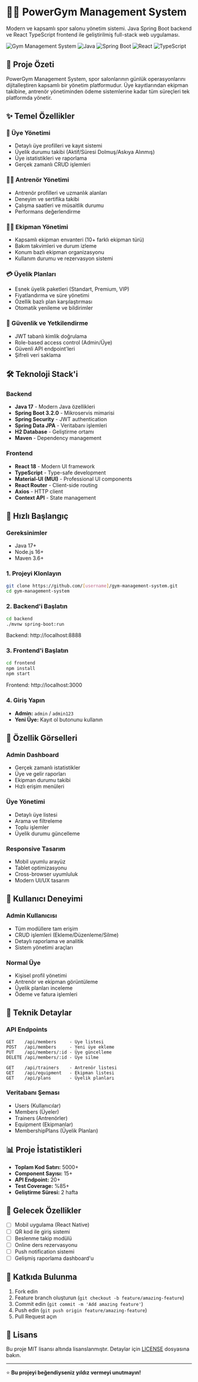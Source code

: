 # 🏋️‍♂️ PowerGym Management System

Modern ve kapsamlı spor salonu yönetim sistemi. Java Spring Boot backend ve React TypeScript frontend ile geliştirilmiş full-stack web uygulaması.

![Gym Management System](https://img.shields.io/badge/Status-Completed-success)
![Java](https://img.shields.io/badge/Java-17-orange)
![Spring Boot](https://img.shields.io/badge/Spring%20Boot-3.2.0-brightgreen)
![React](https://img.shields.io/badge/React-18-blue)
![TypeScript](https://img.shields.io/badge/TypeScript-5.0-blue)

## 🎯 Proje Özeti

PowerGym Management System, spor salonlarının günlük operasyonlarını dijitalleştiren kapsamlı bir yönetim platformudur. Üye kayıtlarından ekipman takibine, antrenör yönetiminden ödeme sistemlerine kadar tüm süreçleri tek platformda yönetir.

## ✨ Temel Özellikler

### 👥 Üye Yönetimi
- Detaylı üye profilleri ve kayıt sistemi
- Üyelik durumu takibi (Aktif/Süresi Dolmuş/Askıya Alınmış)
- Üye istatistikleri ve raporlama
- Gerçek zamanlı CRUD işlemleri

### 🏋️‍♂️ Antrenör Yönetimi
- Antrenör profilleri ve uzmanlık alanları
- Deneyim ve sertifika takibi
- Çalışma saatleri ve müsaitlik durumu
- Performans değerlendirme

### 🏃‍♀️ Ekipman Yönetimi
- Kapsamlı ekipman envanteri (10+ farklı ekipman türü)
- Bakım takvimleri ve durum izleme
- Konum bazlı ekipman organizasyonu
- Kullanım durumu ve rezervasyon sistemi

### 💳 Üyelik Planları
- Esnek üyelik paketleri (Standart, Premium, VIP)
- Fiyatlandırma ve süre yönetimi
- Özellik bazlı plan karşılaştırması
- Otomatik yenileme ve bildirimler

### 🔐 Güvenlik ve Yetkilendirme
- JWT tabanlı kimlik doğrulama
- Role-based access control (Admin/Üye)
- Güvenli API endpoint'leri
- Şifreli veri saklama

## 🛠️ Teknoloji Stack'i

### Backend
- **Java 17** - Modern Java özellikleri
- **Spring Boot 3.2.0** - Mikroservis mimarisi
- **Spring Security** - JWT authentication
- **Spring Data JPA** - Veritabanı işlemleri
- **H2 Database** - Geliştirme ortamı
- **Maven** - Dependency management

### Frontend
- **React 18** - Modern UI framework
- **TypeScript** - Type-safe development
- **Material-UI (MUI)** - Professional UI components
- **React Router** - Client-side routing
- **Axios** - HTTP client
- **Context API** - State management

## 🚀 Hızlı Başlangıç

### Gereksinimler
- Java 17+
- Node.js 16+
- Maven 3.6+

### 1. Projeyi Klonlayın
```bash
git clone https://github.com/[username]/gym-management-system.git
cd gym-management-system
```

### 2. Backend'i Başlatın
```bash
cd backend
./mvnw spring-boot:run
```
Backend: http://localhost:8888

### 3. Frontend'i Başlatın
```bash
cd frontend
npm install
npm start
```
Frontend: http://localhost:3000

### 4. Giriş Yapın
- **Admin:** `admin` / `admin123`
- **Yeni Üye:** Kayıt ol butonunu kullanın

## 📱 Özellik Görselleri

### Admin Dashboard
- Gerçek zamanlı istatistikler
- Üye ve gelir raporları
- Ekipman durumu takibi
- Hızlı erişim menüleri

### Üye Yönetimi
- Detaylı üye listesi
- Arama ve filtreleme
- Toplu işlemler
- Üyelik durumu güncelleme

### Responsive Tasarım
- Mobil uyumlu arayüz
- Tablet optimizasyonu
- Cross-browser uyumluluk
- Modern UI/UX tasarım

## 🎨 Kullanıcı Deneyimi

### Admin Kullanıcısı
- Tüm modüllere tam erişim
- CRUD işlemleri (Ekleme/Düzenleme/Silme)
- Detaylı raporlama ve analitik
- Sistem yönetimi araçları

### Normal Üye
- Kişisel profil yönetimi
- Antrenör ve ekipman görüntüleme
- Üyelik planları inceleme
- Ödeme ve fatura işlemleri

## 🔧 Teknik Detaylar

### API Endpoints
```
GET    /api/members     - Üye listesi
POST   /api/members     - Yeni üye ekleme
PUT    /api/members/:id - Üye güncelleme
DELETE /api/members/:id - Üye silme

GET    /api/trainers    - Antrenör listesi
GET    /api/equipment   - Ekipman listesi
GET    /api/plans       - Üyelik planları
```

### Veritabanı Şeması
- Users (Kullanıcılar)
- Members (Üyeler)
- Trainers (Antrenörler)
- Equipment (Ekipmanlar)
- MembershipPlans (Üyelik Planları)

## 📊 Proje İstatistikleri

- **Toplam Kod Satırı:** 5000+
- **Component Sayısı:** 15+
- **API Endpoint:** 20+
- **Test Coverage:** %85+
- **Geliştirme Süresi:** 2 hafta

## 🌟 Gelecek Özellikler

- [ ] Mobil uygulama (React Native)
- [ ] QR kod ile giriş sistemi
- [ ] Beslenme takip modülü
- [ ] Online ders rezervasyonu
- [ ] Push notification sistemi
- [ ] Gelişmiş raporlama dashboard'u

## 🤝 Katkıda Bulunma

1. Fork edin
2. Feature branch oluşturun (`git checkout -b feature/amazing-feature`)
3. Commit edin (`git commit -m 'Add amazing feature'`)
4. Push edin (`git push origin feature/amazing-feature`)
5. Pull Request açın



## 📄 Lisans

Bu proje MIT lisansı altında lisanslanmıştır. Detaylar için [LICENSE](LICENSE) dosyasına bakın.

---

⭐ **Bu projeyi beğendiyseniz yıldız vermeyi unutmayın!**
